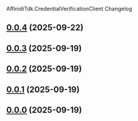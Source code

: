 AffinidiTdk.CredentialVerificationClient Changelog
<a name="0.0.4"></a>
## [0.0.4](https://www.github.com/affinidi/affinidi-tdk-dotnet/releases/tag/v0.0.4) (2025-09-22)

<a name="0.0.3"></a>
## [0.0.3](https://www.github.com/affinidi/affinidi-tdk-dotnet/releases/tag/v0.0.3) (2025-09-19)

<a name="0.0.2"></a>
## [0.0.2](https://www.github.com/affinidi/affinidi-tdk-dotnet/releases/tag/v0.0.2) (2025-09-19)

<a name="0.0.1"></a>
## [0.0.1](https://www.github.com/affinidi/affinidi-tdk-dotnet/releases/tag/v0.0.1) (2025-09-19)

<a name="0.0.0"></a>
## [0.0.0](https://www.github.com/affinidi/affinidi-tdk-dotnet/releases/tag/v0.0.0) (2025-09-19)

